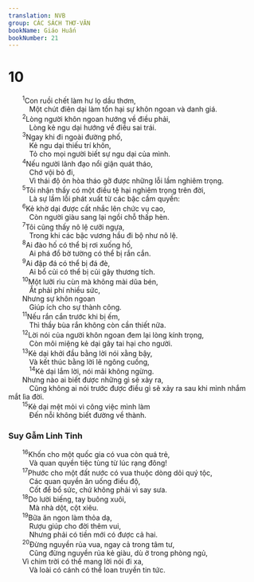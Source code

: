 ```yaml
---
translation: NVB
group: CÁC SÁCH THƠ-VĂN
bookName: Giáo Huấn 
bookNumber: 21
---
```


<div class="title"><h1>10</h1></div>
<span class="verse tr_10_1">  <sup>1</sup>Con ruồi chết làm hư lọ dầu thơm, <br/>   Một chút điên dại làm tổn hại sự khôn ngoan và danh giá. <br/></span>
<span class="verse tr_10_2">  <sup>2</sup>Lòng người khôn ngoan hướng về điều phải, <br/>   Lòng kẻ ngu dại hướng về điều sai trái. <br/></span>
<span class="verse tr_10_3">  <sup>3</sup>Ngay khi đi ngoài đường phố, <br/>   Kẻ ngu dại thiếu trí khôn, <br/>   Tỏ cho mọi người biết sự ngu dại của mình. <br/></span>
<span class="verse tr_10_4">  <sup>4</sup>Nếu người lãnh đạo nổi giận quát tháo, <br/>   Chớ vội bỏ đi, <br/>   Vì thái độ ôn hòa tháo gỡ được những lỗi lầm nghiêm trọng. <br/></span>
<span class="verse tr_10_5">  <sup>5</sup>Tôi nhận thấy có một điều tệ hại nghiêm trọng trên đời, <br/>   Là sự lầm lỗi phát xuất từ các bậc cầm quyền: <br/></span>
<span class="verse tr_10_6">  <sup>6</sup>Kẻ khờ dại được cất nhắc lên chức vụ cao, <br/>   Còn người giàu sang lại ngồi chỗ thấp hèn. <br/></span>
<span class="verse tr_10_7">  <sup>7</sup>Tôi cũng thấy nô lệ cưỡi ngựa, <br/>   Trong khi các bậc vương hầu đi bộ như nô lệ. <br/></span>
<span class="verse tr_10_8">  <sup>8</sup>Ai đào hố có thể bị rơi xuống hố, <br/>   Ai phá đổ bờ tường có thể bị rắn cắn. <br/></span>
<span class="verse tr_10_9">  <sup>9</sup>Ai đập đá có thể bị đá đè, <br/>   Ai bổ củi có thể bị củi gây thương tích. <br/></span>
<span class="verse tr_10_10">  <sup>10</sup>Một lưỡi rìu cùn mà không mài dũa bén, <br/>   Ắt phải phí nhiều sức, <br/>  Nhưng sự khôn ngoan <br/>   Giúp ích cho sự thành công. <br/></span>
<span class="verse tr_10_11">  <sup>11</sup>Nếu rắn cắn trước khi bị ếm, <br/>   Thì thầy bùa rắn không còn cần thiết nữa. <br/></span>
<span class="verse tr_10_12">  <sup>12</sup>Lời nói của người khôn ngoan đem lại lòng kính trọng, <br/>   Còn môi miệng kẻ dại gây tai hại cho người. <br/></span>
<span class="verse tr_10_13">  <sup>13</sup>Kẻ dại khởi đầu bằng lời nói xằng bậy, <br/>   Và kết thúc bằng lời lẽ ngông cuồng, <br/></span>
<span class="verse tr_10_14">   <sup>14</sup>Kẻ dại lắm lời, nói mãi không ngừng. <br/>  Nhưng nào ai biết được những gì sẽ xảy ra, <br/>   Cũng không ai nói trước được điều gì sẽ xảy ra sau khi mình nhắm mắt lìa đời. <br/></span>
<span class="verse tr_10_15">  <sup>15</sup>Kẻ dại mệt mỏi vì công việc mình làm <br/>   Đến nỗi không biết đường về thành. <br/></span>
<div class="title"><h3>Suy Gẫm Linh Tinh </h3></div>
<span class="verse tr_10_16">  <sup>16</sup>Khốn cho một quốc gia có vua còn quá trẻ, <br/>   Và quan quyền tiệc tùng từ lúc rạng đông! <br/></span>
<span class="verse tr_10_17">  <sup>17</sup>Phước cho một đất nước có vua thuộc dòng dõi quý tộc, <br/>   Các quan quyền ăn uống điều độ, <br/>   Cốt để bổ sức, chứ không phải vì say sưa. <br/></span>
<span class="verse tr_10_18">  <sup>18</sup>Do lười biếng, tay buông xuôi, <br/>   Mà nhà dột, cột xiêu. <br/></span>
<span class="verse tr_10_19">  <sup>19</sup>Bữa ăn ngon làm thỏa dạ, <br/>   Rượu giúp cho đời thêm vui, <br/>   Nhưng phải có tiền mới có được cả hai. <br/></span>
<span class="verse tr_10_20">  <sup>20</sup>Đừng nguyền rủa vua, ngay cả trong tâm tư, <br/>   Cũng đừng nguyền rủa kẻ giàu, dù ở trong phòng ngủ, <br/>  Vì chim trời có thể mang lời nói đi xa, <br/>   Và loài có cánh có thể loan truyền tin tức. <br/></span>
